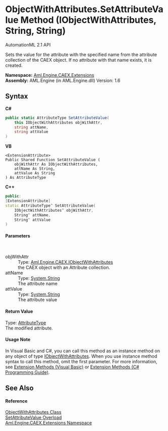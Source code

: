 # ObjectWithAttributes.SetAttributeValue Method (IObjectWithAttributes, String, String)
AutomationML 2.1 API 

Sets the value for the attribute with the specified name from the attribute collection of the CAEX object. If no attribute with that name exists, it is created.

**Namespace:**&nbsp;<a href="N_Aml_Engine_CAEX_Extensions">Aml.Engine.CAEX.Extensions</a><br />**Assembly:**&nbsp;AML.Engine (in AML.Engine.dll) Version: 1.6

## Syntax

**C#**<br />
``` C#
public static AttributeType SetAttributeValue(
	this IObjectWithAttributes objWithAttr,
	string attName,
	string attValue
)
```

**VB**<br />
``` VB
<ExtensionAttribute>
Public Shared Function SetAttributeValue ( 
	objWithAttr As IObjectWithAttributes,
	attName As String,
	attValue As String
) As AttributeType
```

**C++**<br />
``` C++
public:
[ExtensionAttribute]
static AttributeType^ SetAttributeValue(
	IObjectWithAttributes^ objWithAttr, 
	String^ attName, 
	String^ attValue
)
```


#### Parameters
&nbsp;<dl><dt>objWithAttr</dt><dd>Type: <a href="T_Aml_Engine_CAEX_IObjectWithAttributes">Aml.Engine.CAEX.IObjectWithAttributes</a><br />the CAEX object with an Attribute collection.</dd><dt>attName</dt><dd>Type: <a href="https://docs.microsoft.com/dotnet/api/system.string" target="_parent" rel="noopener noreferrer">System.String</a><br />The attribute name</dd><dt>attValue</dt><dd>Type: <a href="https://docs.microsoft.com/dotnet/api/system.string" target="_parent" rel="noopener noreferrer">System.String</a><br />The attribute value</dd></dl>

#### Return Value
Type: <a href="T_Aml_Engine_CAEX_AttributeType">AttributeType</a><br />The modified attribute.

#### Usage Note
In Visual Basic and C#, you can call this method as an instance method on any object of type <a href="T_Aml_Engine_CAEX_IObjectWithAttributes">IObjectWithAttributes</a>. When you use instance method syntax to call this method, omit the first parameter. For more information, see <a href="https://docs.microsoft.com/dotnet/visual-basic/programming-guide/language-features/procedures/extension-methods" target="_blank" rel="noopener noreferrer">Extension Methods (Visual Basic)</a> or <a href="https://docs.microsoft.com/dotnet/csharp/programming-guide/classes-and-structs/extension-methods" target="_blank" rel="noopener noreferrer">Extension Methods (C# Programming Guide)</a>.

## See Also


#### Reference
<a href="T_Aml_Engine_CAEX_Extensions_ObjectWithAttributes">ObjectWithAttributes Class</a><br /><a href="Overload_Aml_Engine_CAEX_Extensions_ObjectWithAttributes_SetAttributeValue">SetAttributeValue Overload</a><br /><a href="N_Aml_Engine_CAEX_Extensions">Aml.Engine.CAEX.Extensions Namespace</a><br />